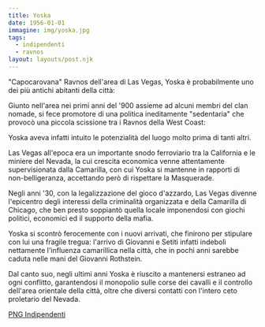 ```yaml
---
title: Yoska
date: 1956-01-01
immagine: img/yoska.jpg
tags:
  - indipendenti
  - ravnos
layout: layouts/post.njk
---
```


"Capocarovana" Ravnos dell'area di Las Vegas, Yoska è probabilmente uno dei più antichi abitanti della città: 

Giunto nell'area nei primi anni del '900 assieme ad alcuni membri del clan nomade, si fece promotore di una politica ineditamente "sedentaria" che provocò una piccola scissione tra i Ravnos della West Coast: 

Yoska aveva infatti intuito le potenzialità del luogo molto prima di tanti altri.

Las Vegas all'epoca era un importante snodo ferroviario tra la California e le miniere del Nevada, la cui crescita economica venne attentamente supervisionata dalla Camarilla, con cui Yoska si mantenne in rapporti di non-belligeranza, accettando però di rispettare la Masquerade.

Negli anni '30, con la legalizzazione del gioco d'azzardo, Las Vegas divenne l'epicentro degli interessi della criminalità organizzata e della Camarilla di Chicago, che ben presto soppiantò quella locale imponendosi con giochi politici, economici ed il supporto della mafia.

Yoska si scontrò ferocemente con i nuovi arrivati, che finirono per stipulare con lui una fragile tregua: l'arrivo di Giovanni e Setiti infatti indebolì nettamente l'influenza camarillica nella città, che in pochi anni sarebbe caduta nelle mani del Giovanni Rothstein.

Dal canto suo, negli ultimi anni Yoska è riuscito a mantenersi estraneo ad ogni conflitto, garantendosi il monopolio sulle corse dei cavalli e il controllo dell'area orientale della città, oltre che diversi contatti con l'intero ceto proletario del Nevada.  

<a href="http://xabacadabra.com/cursed-legacy/png-indipendenti.html" class="button back">PNG Indipendenti</a> 